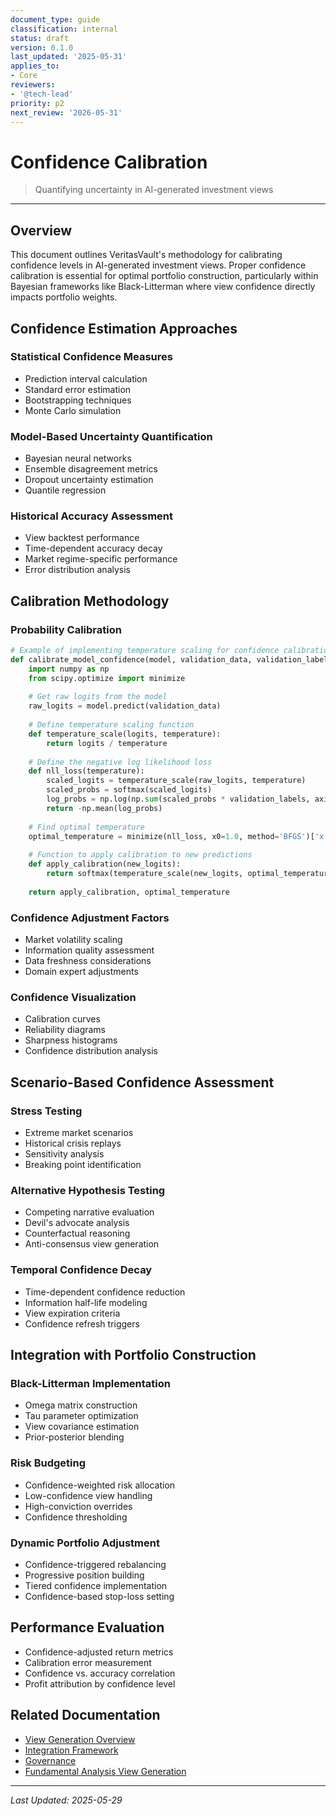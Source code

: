 ```yaml
---
document_type: guide
classification: internal
status: draft
version: 0.1.0
last_updated: '2025-05-31'
applies_to:
- Core
reviewers:
- '@tech-lead'
priority: p2
next_review: '2026-05-31'
---
```


# Confidence Calibration

> Quantifying uncertainty in AI-generated investment views

---

## Overview

This document outlines VeritasVault's methodology for calibrating confidence levels in AI-generated investment views. Proper confidence calibration is essential for optimal portfolio construction, particularly within Bayesian frameworks like Black-Litterman where view confidence directly impacts portfolio weights.

## Confidence Estimation Approaches

### Statistical Confidence Measures

* Prediction interval calculation
* Standard error estimation
* Bootstrapping techniques
* Monte Carlo simulation

### Model-Based Uncertainty Quantification

* Bayesian neural networks
* Ensemble disagreement metrics
* Dropout uncertainty estimation
* Quantile regression

### Historical Accuracy Assessment

* View backtest performance
* Time-dependent accuracy decay
* Market regime-specific performance
* Error distribution analysis

## Calibration Methodology

### Probability Calibration

```python
# Example of implementing temperature scaling for confidence calibration
def calibrate_model_confidence(model, validation_data, validation_labels):
    import numpy as np
    from scipy.optimize import minimize
    
    # Get raw logits from the model
    raw_logits = model.predict(validation_data)
    
    # Define temperature scaling function
    def temperature_scale(logits, temperature):
        return logits / temperature
    
    # Define the negative log likelihood loss
    def nll_loss(temperature):
        scaled_logits = temperature_scale(raw_logits, temperature)
        scaled_probs = softmax(scaled_logits)
        log_probs = np.log(np.sum(scaled_probs * validation_labels, axis=1))
        return -np.mean(log_probs)
    
    # Find optimal temperature
    optimal_temperature = minimize(nll_loss, x0=1.0, method='BFGS')['x'][0]
    
    # Function to apply calibration to new predictions
    def apply_calibration(new_logits):
        return softmax(temperature_scale(new_logits, optimal_temperature))
    
    return apply_calibration, optimal_temperature
```

### Confidence Adjustment Factors

* Market volatility scaling
* Information quality assessment
* Data freshness considerations
* Domain expert adjustments

### Confidence Visualization

* Calibration curves
* Reliability diagrams
* Sharpness histograms
* Confidence distribution analysis

## Scenario-Based Confidence Assessment

### Stress Testing

* Extreme market scenarios
* Historical crisis replays
* Sensitivity analysis
* Breaking point identification

### Alternative Hypothesis Testing

* Competing narrative evaluation
* Devil's advocate analysis
* Counterfactual reasoning
* Anti-consensus view generation

### Temporal Confidence Decay

* Time-dependent confidence reduction
* Information half-life modeling
* View expiration criteria
* Confidence refresh triggers

## Integration with Portfolio Construction

### Black-Litterman Implementation

* Omega matrix construction
* Tau parameter optimization
* View covariance estimation
* Prior-posterior blending

### Risk Budgeting

* Confidence-weighted risk allocation
* Low-confidence view handling
* High-conviction overrides
* Confidence thresholding

### Dynamic Portfolio Adjustment

* Confidence-triggered rebalancing
* Progressive position building
* Tiered confidence implementation
* Confidence-based stop-loss setting

## Performance Evaluation

* Confidence-adjusted return metrics
* Calibration error measurement
* Confidence vs. accuracy correlation
* Profit attribution by confidence level

## Related Documentation

* [View Generation Overview](../view-generation.md)
* [Integration Framework](./integration-framework.md)
* [Governance](./governance.md)
* [Fundamental Analysis View Generation](./fundamental-analysis.md)

---

*Last Updated: 2025-05-29*